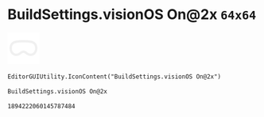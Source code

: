 # BuildSettings.visionOS On@2x `64x64`
<img src="/img/BuildSettings.visionOS%20On@2x.png" width=64 height=64>

``` CSharp
EditorGUIUtility.IconContent("BuildSettings.visionOS On@2x")
```
```
BuildSettings.visionOS On@2x
```
```
1894222060145787484
```
